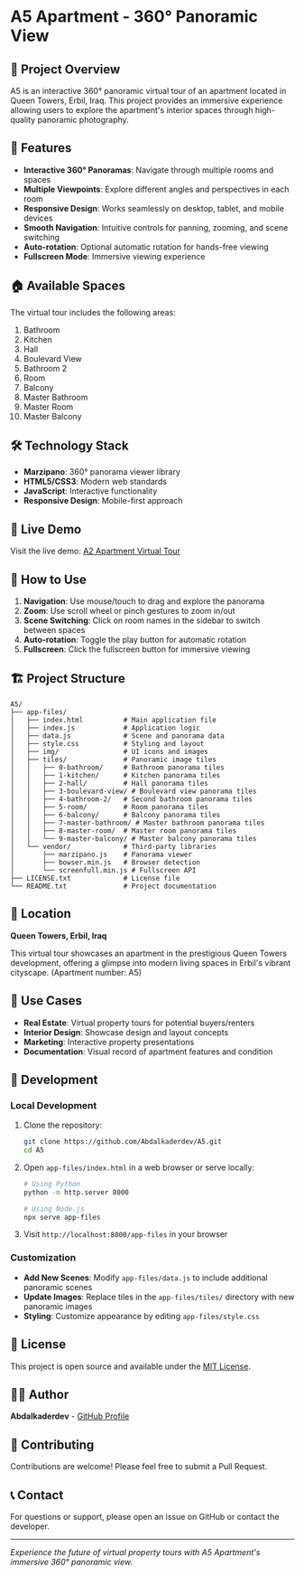 # A5 Apartment - 360° Panoramic View

## 🏢 Project Overview

A5 is an interactive 360° panoramic virtual tour of an apartment located in Queen Towers, Erbil, Iraq. This project provides an immersive experience allowing users to explore the apartment's interior spaces through high-quality panoramic photography.

## 🌟 Features

- **Interactive 360° Panoramas**: Navigate through multiple rooms and spaces
- **Multiple Viewpoints**: Explore different angles and perspectives in each room
- **Responsive Design**: Works seamlessly on desktop, tablet, and mobile devices
- **Smooth Navigation**: Intuitive controls for panning, zooming, and scene switching
- **Auto-rotation**: Optional automatic rotation for hands-free viewing
- **Fullscreen Mode**: Immersive viewing experience

## 🏠 Available Spaces

The virtual tour includes the following areas:

1. Bathroom
2. Kitchen
3. Hall
4. Boulevard View
5. Bathroom 2
6. Room
7. Balcony
8. Master Bathroom
9. Master Room
10. Master Balcony

## 🛠️ Technology Stack

- **Marzipano**: 360° panorama viewer library
- **HTML5/CSS3**: Modern web standards
- **JavaScript**: Interactive functionality
- **Responsive Design**: Mobile-first approach

## 🚀 Live Demo

Visit the live demo: [A2 Apartment Virtual Tour](https://abdalkaderdev.github.io/A2/)

## 📱 How to Use

1. **Navigation**: Use mouse/touch to drag and explore the panorama
2. **Zoom**: Use scroll wheel or pinch gestures to zoom in/out
3. **Scene Switching**: Click on room names in the sidebar to switch between spaces
4. **Auto-rotation**: Toggle the play button for automatic rotation
5. **Fullscreen**: Click the fullscreen button for immersive viewing

## 🏗️ Project Structure

```
A5/
├── app-files/
│   ├── index.html          # Main application file
│   ├── index.js            # Application logic
│   ├── data.js             # Scene and panorama data
│   ├── style.css           # Styling and layout
│   ├── img/                # UI icons and images
│   ├── tiles/              # Panoramic image tiles
│   │   ├── 0-bathroom/     # Bathroom panorama tiles
│   │   ├── 1-kitchen/      # Kitchen panorama tiles
│   │   ├── 2-hall/         # Hall panorama tiles
│   │   ├── 3-boulevard-view/ # Boulevard view panorama tiles
│   │   ├── 4-bathroom-2/   # Second bathroom panorama tiles
│   │   ├── 5-room/         # Room panorama tiles
│   │   ├── 6-balcony/      # Balcony panorama tiles
│   │   ├── 7-master-bathroom/ # Master bathroom panorama tiles
│   │   ├── 8-master-room/  # Master room panorama tiles
│   │   └── 9-master-balcony/ # Master balcony panorama tiles
│   └── vendor/             # Third-party libraries
│       ├── marzipano.js    # Panorama viewer
│       ├── bowser.min.js   # Browser detection
│       └── screenfull.min.js # Fullscreen API
├── LICENSE.txt             # License file
└── README.txt              # Project documentation
```

## 📍 Location

**Queen Towers, Erbil, Iraq**

This virtual tour showcases an apartment in the prestigious Queen Towers development, offering a glimpse into modern living spaces in Erbil's vibrant cityscape. (Apartment number: A5)

## 🎯 Use Cases

- **Real Estate**: Virtual property tours for potential buyers/renters
- **Interior Design**: Showcase design and layout concepts
- **Marketing**: Interactive property presentations
- **Documentation**: Visual record of apartment features and condition

## 🔧 Development

### Local Development

1. Clone the repository:
   ```bash
   git clone https://github.com/Abdalkaderdev/A5.git
   cd A5
   ```

2. Open `app-files/index.html` in a web browser or serve locally:
   ```bash
   # Using Python
   python -m http.server 8000
   
   # Using Node.js
   npx serve app-files
   ```

3. Visit `http://localhost:8000/app-files` in your browser

### Customization

- **Add New Scenes**: Modify `app-files/data.js` to include additional panoramic scenes
- **Update Images**: Replace tiles in the `app-files/tiles/` directory with new panoramic images
- **Styling**: Customize appearance by editing `app-files/style.css`

## 📄 License

This project is open source and available under the [MIT License](LICENSE.txt).

## 👨‍💻 Author

**Abdalkaderdev** - [GitHub Profile](https://github.com/Abdalkaderdev)

## 🤝 Contributing

Contributions are welcome! Please feel free to submit a Pull Request.

## 📞 Contact

For questions or support, please open an issue on GitHub or contact the developer.

---

*Experience the future of virtual property tours with A5 Apartment's immersive 360° panoramic view.*
